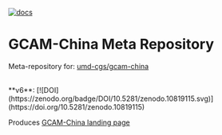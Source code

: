 <!-- badges: start --> 
[![docs](https://github.com/umd-cgs/metarepo_gcam-china/actions/workflows/docs.yaml/badge.svg?branch=main)](https://github.com/umd-cgs/metarepo_gcam-china/actions/workflows/docs.yaml)
<!-- badges: end -->
# GCAM-China Meta Repository

Meta-repository for: [umd-cgs/gcam-china](https://github.com/umd-cgs/gcam-china) 

<br>
**v6**: [![DOI](https://zenodo.org/badge/DOI/10.5281/zenodo.10819115.svg)](https://doi.org/10.5281/zenodo.10819115)

Produces [GCAM-China landing page](https://umd-cgs.github.io/metarepo_gcam-china/index.html)

